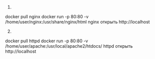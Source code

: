 1)
docker pull nginx
docker run -p 80:80 -v /home/user/nginx:/usr/share/nginx/html nginx
открыть http://localhost

2)
docker pull httpd
docker run -p 80:80 -v /home/user/apache:/usr/local/apache2/htdocs/ httpd
открыть http://localhost
